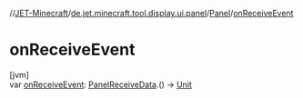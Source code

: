 //[JET-Minecraft](../../../index.md)/[de.jet.minecraft.tool.display.ui.panel](../index.md)/[Panel](index.md)/[onReceiveEvent](on-receive-event.md)

# onReceiveEvent

[jvm]\
var [onReceiveEvent](on-receive-event.md): [PanelReceiveData](../-panel-receive-data/index.md).() -&gt; [Unit](https://kotlinlang.org/api/latest/jvm/stdlib/kotlin/-unit/index.html)
